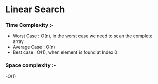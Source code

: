 # Linear Search

### Time Complexity :-
- Worst Case : O(n), in the worst case we need to scan the complete array.
- Average Case : O(n)
- Best case : O(1), when element is found at Index 0

### Space complexity :- 
-O(1)
